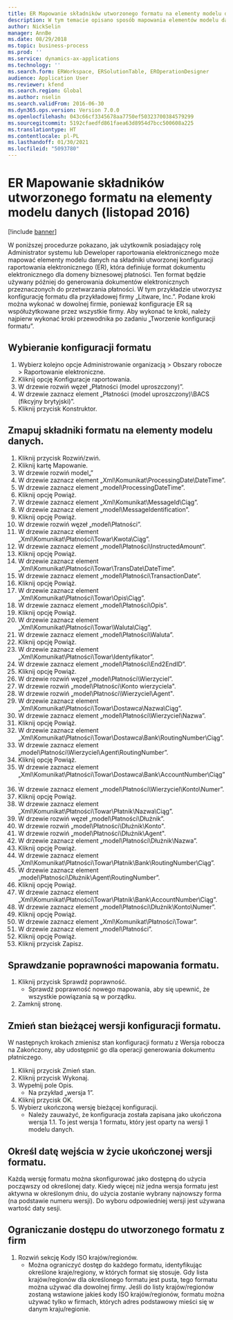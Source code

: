 ```yaml
---
title: ER Mapowanie składników utworzonego formatu na elementy modelu danych (listopad 2016)
description: W tym temacie opisano sposób mapowania elementów modelu danych na składniki utworzonej konfiguracji raportowania elektronicznego (ER).
author: NickSelin
manager: AnnBe
ms.date: 08/29/2018
ms.topic: business-process
ms.prod: ''
ms.service: dynamics-ax-applications
ms.technology: ''
ms.search.form: ERWorkspace, ERSolutionTable, EROperationDesigner
audience: Application User
ms.reviewer: kfend
ms.search.region: Global
ms.author: nselin
ms.search.validFrom: 2016-06-30
ms.dyn365.ops.version: Version 7.0.0
ms.openlocfilehash: 043c66cf3345678aa7750ef50323700384579299
ms.sourcegitcommit: 5192cfaedfd861faea63d8954d7bcc500608a225
ms.translationtype: HT
ms.contentlocale: pl-PL
ms.lasthandoff: 01/30/2021
ms.locfileid: "5093780"
---
```

# <a name="er-map-components-of-the-created-format-to-data-model-elements-november-2016"></a>ER Mapowanie składników utworzonego formatu na elementy modelu danych (listopad 2016)

[!include [banner](../../includes/banner.md)]

W poniższej procedurze pokazano, jak użytkownik posiadający rolę Administrator systemu lub Deweloper raportowania elektronicznego może mapować elementy modelu danych na składniki utworzonej konfiguracji raportowania elektronicznego (ER), która definiuje format dokumentu elektronicznego dla domeny biznesowej płatności. Ten format będzie używany później do generowania dokumentów elektronicznych przeznaczonych do przetwarzania płatności. W tym przykładzie utworzysz konfigurację formatu dla przykładowej firmy „Litware, Inc.”. Podane kroki można wykonać w dowolnej firmie, ponieważ konfiguracje ER są współużytkowane przez wszystkie firmy. Aby wykonać te kroki, należy najpierw wykonać kroki przewodnika po zadaniu „Tworzenie konfiguracji formatu”.


## <a name="select-a-format-configuration"></a>Wybieranie konfiguracji formatu
1. Wybierz kolejno opcje Administrowanie organizacją > Obszary robocze > Raportowanie elektroniczne.
2. Kliknij opcję Konfiguracje raportowania.
3. W drzewie rozwiń węzeł „Płatności (model uproszczony)”.
4. W drzewie zaznacz element „Płatności (model uproszczony)\BACS (fikcyjny brytyjski)”.
5. Kliknij przycisk Konstruktor.

## <a name="map-format-components-to-data-model-elements"></a>Zmapuj składniki formatu na elementy modelu danych.
1. Kliknij przycisk Rozwiń/zwiń.
2. Kliknij kartę Mapowanie.
3. W drzewie rozwiń model„”
4. W drzewie zaznacz element „Xml\Komunikat\ProcessingDate\DateTime”.
5. W drzewie zaznacz element „model\ProcessingDateTime”.
6. Kliknij opcję Powiąż.
7. W drzewie zaznacz element „Xml\Komunikat\MessageId\Ciąg”.
8. W drzewie zaznacz element „model\MessageIdentification”.
9. Kliknij opcję Powiąż.
10. W drzewie rozwiń węzeł „model\Płatności”.
11. W drzewie zaznacz element „Xml\Komunikat\Płatności\Towar\Kwota\Ciąg”.
12. W drzewie zaznacz element „model\Płatności\InstructedAmount”.
13. Kliknij opcję Powiąż.
14. W drzewie zaznacz element „Xml\Komunikat\Płatności\Towar\TransDate\DateTime”.
15. W drzewie zaznacz element „model\Płatności\TransactionDate”.
16. Kliknij opcję Powiąż.
17. W drzewie zaznacz element „Xml\Komunikat\Płatności\Towar\Opis\Ciąg”.
18. W drzewie zaznacz element „model\Płatności\Opis”.
19. Kliknij opcję Powiąż.
20. W drzewie zaznacz element „Xml\Komunikat\Płatności\Towar\Waluta\Ciąg”.
21. W drzewie zaznacz element „model\Płatności\Waluta”.
22. Kliknij opcję Powiąż.
23. W drzewie zaznacz element „Xml\Komunikat\Płatności\Towar\Identyfikator”.
24. W drzewie zaznacz element „model\Płatności\End2EndID”.
25. Kliknij opcję Powiąż.
26. W drzewie rozwiń węzeł „model\Płatności\Wierzyciel”.
27. W drzewie rozwiń „model\Płatności\Konto wierzyciela".
28. W drzewie rozwiń „model\Płatności\Wierzyciel\Agent".
29. W drzewie zaznacz element „Xml\Komunikat\Płatności\Towar\Dostawca\Nazwa\Ciąg”.
30. W drzewie zaznacz element „model\Płatności\Wierzyciel\Nazwa”.
31. Kliknij opcję Powiąż.
32. W drzewie zaznacz element „Xml\Komunikat\Płatności\Towar\Dostawca\Bank\RoutingNumber\Ciąg”.
33. W drzewie zaznacz element „model\Płatności\Wierzyciel\Agent\RoutingNumber”.
34. Kliknij opcję Powiąż.
35. W drzewie zaznacz element „Xml\Komunikat\Płatności\Towar\Dostawca\Bank\AccountNumber\Ciąg”.
36. W drzewie zaznacz element „model\Płatności\Wierzyciel\Konto\Numer”.
37. Kliknij opcję Powiąż.
38. W drzewie zaznacz element „Xml\Komunikat\Płatności\Towar\Płatnik\Nazwa\Ciąg”.
39. W drzewie rozwiń węzeł „model\Płatności\Dłużnik”.
40. W drzewie rozwiń „model\Płatności\Dłużnik\Konto".
41. W drzewie rozwiń „model\Płatności\Dłużnik\Agent".
42. W drzewie zaznacz element „model\Płatności\Dłużnik\Nazwa”.
43. Kliknij opcję Powiąż.
44. W drzewie zaznacz element „Xml\Komunikat\Płatności\Towar\Płatnik\Bank\RoutingNumber\Ciąg”.
45. W drzewie zaznacz element „model\Płatności\Dłużnik\Agent\RoutingNumber”.
46. Kliknij opcję Powiąż.
47. W drzewie zaznacz element „Xml\Komunikat\Płatności\Towar\Płatnik\Bank\AccountNumber\Ciąg”.
48. W drzewie zaznacz element „model\Płatności\Dłużnik\Konto\Numer”.
49. Kliknij opcję Powiąż.
50. W drzewie zaznacz element „Xml\Komunikat\Płatności\Towar”.
51. W drzewie zaznacz element „model\Płatności”.
52. Kliknij opcję Powiąż.
53. Kliknij przycisk Zapisz.

## <a name="validate-format-mapping"></a>Sprawdzanie poprawności mapowania formatu.
1. Kliknij przycisk Sprawdź poprawność.
    * Sprawdź poprawność nowego mapowania, aby się upewnić, że wszystkie powiązania są w porządku.  
2. Zamknij stronę.

## <a name="change-status-of-the-current-version-of-format-configuration"></a>Zmień stan bieżącej wersji konfiguracji formatu.
W następnych krokach zmienisz stan konfiguracji formatu z Wersja robocza na Zakończony, aby udostępnić go dla operacji generowania dokumentu płatniczego.  
1. Kliknij przycisk Zmień stan.
2. Kliknij przycisk Wykonaj.
3. Wypełnij pole Opis.
    * Na przykład „wersja 1”.  
4. Kliknij przycisk OK.
5. Wybierz ukończoną wersję bieżącej konfiguracji.
    * Należy zauważyć, że konfiguracja została zapisana jako ukończona wersja 1.1. To jest wersja 1 formatu, który jest oparty na wersji 1 modelu danych.  

## <a name="define-effective-date-for-completed-version-of-format"></a>Określ datę wejścia w życie ukończonej wersji formatu.
Każdą wersję formatu można skonfigurować jako dostępną do użycia począwszy od określonej daty. Kiedy więcej niż jedna wersja formatu jest aktywna w określonym dniu, do użycia zostanie wybrany najnowszy forma (na podstawie numeru wersji). Do wyboru odpowiedniej wersji jest używana wartość daty sesji.  

## <a name="restrict-access-to-created-format-from-companies"></a>Ograniczanie dostępu do utworzonego formatu z firm
1. Rozwiń sekcję Kody ISO krajów/regionów.
    * Można ograniczyć dostęp do każdego formatu, identyfikując określone kraje/regiony, w których format się stosuje. Gdy lista krajów/regionów dla określonego formatu jest pusta, tego formatu można używać dla dowolnej firmy. Jeśli do listy krajów/regionów zostaną wstawione jakieś kody ISO krajów/regionów, formatu można używać tylko w firmach, których adres podstawowy mieści się w danym kraju/regionie.  

